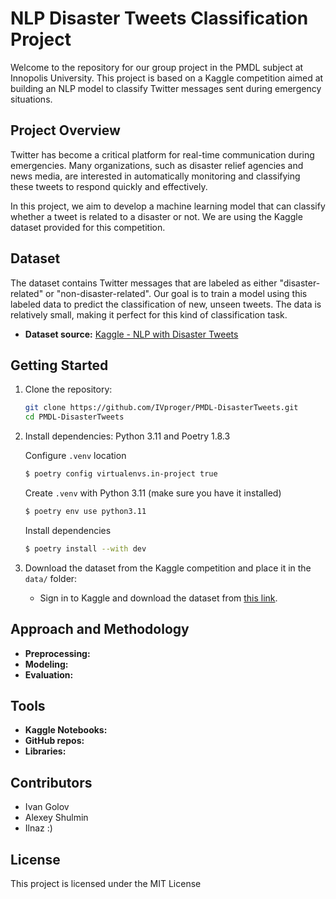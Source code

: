 # NLP Disaster Tweets Classification Project

Welcome to the repository for our group project in the PMDL subject at Innopolis University. This project is based on a Kaggle competition aimed at building an NLP model to classify Twitter messages sent during emergency situations.

## Project Overview

Twitter has become a critical platform for real-time communication during emergencies. Many organizations, such as disaster relief agencies and news media, are interested in automatically monitoring and classifying these tweets to respond quickly and effectively.

In this project, we aim to develop a machine learning model that can classify whether a tweet is related to a disaster or not. We are using the Kaggle dataset provided for this competition.

## Dataset

The dataset contains Twitter messages that are labeled as either "disaster-related" or "non-disaster-related". Our goal is to train a model using this labeled data to predict the classification of new, unseen tweets. The data is relatively small, making it perfect for this kind of classification task.

- **Dataset source:** [Kaggle - NLP with Disaster Tweets](https://www.kaggle.com/competitions/nlp-getting-started)
  
## Getting Started

1. Clone the repository:
    ```bash
    git clone https://github.com/IVproger/PMDL-DisasterTweets.git
    cd PMDL-DisasterTweets
    ```

2. Install dependencies: Python 3.11 and Poetry 1.8.3

   Configure `.venv` location
   ```bash
   $ poetry config virtualenvs.in-project true
   ```
   
   Create `.venv` with Python 3.11 (make sure you have it installed)
   ```bash
   $ poetry env use python3.11
   ```
   
   Install dependencies
   ```bash
   $ poetry install --with dev
   ```

4. Download the dataset from the Kaggle competition and place it in the `data/` folder:
    - Sign in to Kaggle and download the dataset from [this link](https://www.kaggle.com/competitions/nlp-getting-started/data).

## Approach and Methodology

- **Preprocessing:** 
- **Modeling:** 
- **Evaluation:** 

## Tools

- **Kaggle Notebooks:**
- **GitHub repos:**
- **Libraries:** 

## Contributors

- Ivan Golov
- Alexey Shulmin
- Ilnaz :)

## License

This project is licensed under the MIT License 
